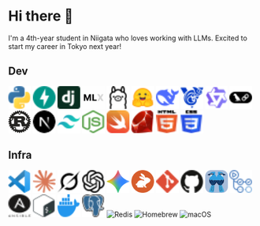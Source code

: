 # Hi there 👋

I'm a 4th-year student in Niigata who loves working with LLMs. Excited to start my career in Tokyo next year!

## Dev
<div>
<img class="skills__img" width="46" height="46" alt="Python" src="./icons/development/python.svg"/>
<img class="skills__img" width="46" height="46" alt="FastAPI" src="./icons/development/fastapi.svg"/>
<img class="skills__img" width="46" height="46" alt="Django" src="./icons/development/django.svg"/>
<img class="skills__img" width="46" height="46" alt="MLX" src="./icons/development/mlx.svg"/>
<img class="skills__img" width="46" height="46" alt="Ollama" src="./icons/development/ollama.svg"/>
<img class="skills__img" width="46" height="46" alt="Hugging Face" src="./icons/development/huggingface.svg"/>
<img class="skills__img" width="46" height="46" alt="DeepSeek" src="./icons/development/deepseek.svg"/>
<img class="skills__img" width="46" height="46" alt="GLM" src="./icons/development/glm.svg"/>
<img class="skills__img" width="46" height="46" alt="Qwen" src="./icons/development/qwen.svg"/>
<img class="skills__img" width="46" height="46" alt="LangChain" src="./icons/development/langchain.svg"/>
<img class="skills__img" width="46" height="46" alt="Rust" src="./icons/development/rust.svg"/>
<img class="skills__img" width="46" height="46" alt="Next.js" src="./icons/development/nextjs.svg"/>
<img class="skills__img" width="46" height="46" alt="Tailwind CSS" src="./icons/development/tailwindcss.svg"/>
<img class="skills__img" width="46" height="46" alt="Node.js" src="./icons/development/nodejs.svg"/>
<img class="skills__img" width="46" height="46" alt="Swift" src="./icons/development/swift.svg"/>
<img class="skills__img" width="46" height="46" alt="Ruby" src="./icons/development/ruby.svg"/>
<img class="skills__img" width="46" height="46" alt="HTML5" src="./icons/development/html5.svg"/>
<img class="skills__img" width="46" height="46" alt="CSS3" src="./icons/development/css3.svg"/>
</div>

## Infra
<div>
<img class="skills__img" width="46" height="46" alt="Visual Studio Code" src="./icons/infrastructure/vscode.svg"/>
<img class="skills__img" width="46" height="46" alt="Claude" src="./icons/infrastructure/claude.svg"/>
<img class="skills__img" width="46" height="46" alt="Grok" src="./icons/infrastructure/grok.svg"/>
<img class="skills__img" width="46" height="46" alt="OpenAI" src="./icons/infrastructure/openai.svg"/>
<img class="skills__img" width="46" height="46" alt="Gemini" src="./icons/infrastructure/gemini.svg"/>
<img class="skills__img" width="46" height="46" alt="CodeRabbit" src="./icons/infrastructure/coderabbit.svg"/>
<img class="skills__img" width="46" height="46" alt="Git" src="./icons/infrastructure/git.svg"/>
<img class="skills__img" width="46" height="46" alt="GitHub" src="./icons/infrastructure/github.svg"/>
<img class="skills__img" width="46" height="46" alt="Jujutsu" src="./icons/infrastructure/jj.svg"/>
<img class="skills__img" width="46" height="46" alt="GitHub Actions" src="./icons/infrastructure/github-actions.svg"/>
<img class="skills__img" width="46" height="46" alt="Ansible" src="./icons/infrastructure/ansible.svg"/>
<img class="skills__img" width="46" height="46" alt="Bash" src="./icons/infrastructure/bash.svg"/>
<img class="skills__img" width="46" height="46" alt="Docker" src="./icons/infrastructure/docker.svg"/>
<img class="skills__img" width="46" height="46" alt="PostgreSQL" src="./icons/infrastructure/postgresql.svg"/>
<img class="skills__img" width="46" height="46" alt="Redis" src="https://api.iconify.design/logos/redis.svg"/>
<img class="skills__img" width="46" height="46" alt="Homebrew" src="https://api.iconify.design/logos/homebrew.svg"/>
<img class="skills__img" width="46" height="46" alt="macOS" src="https://api.iconify.design/logos/apple.svg"/>
</div>
